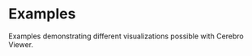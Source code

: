 
Examples
==================
Examples demonstrating different visualizations possible with Cerebro Viewer.